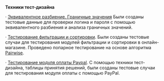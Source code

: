 __Техники тест-дизайна__

· [Эквивалентное разбиение. Граничные значения](https://docs.google.com/spreadsheets/d/1AmxTW5jhMsGGBwhGxC1QGrlDnIcy0rJKpVBAInYW6WM/edit?usp=sharing) Были созданы тестовые данные для проверки логина и пароля с помощью эквивалентного разбиения и анализа граничных значений.

· [Тестирование фильтрации и сортировки](https://docs.google.com/spreadsheets/d/18zXHiMcGJdHddjXX2ba_7brTgkv_chAeY5GP6slAlvU/edit?usp=sharing). Были созданы тестовые случаи для тестирования модулей фильтрации и сортировки в онлайн-магазине. Проведено попарное тестирование на основе алгоритма [Pairwise](https://pairwise.teremokgames.com/).

· [Тестирование модуля оплаты Paypal](https://docs.google.com/spreadsheets/d/1k_lryVgWQRygkj4k5Lm6aaQa07rIaWSya86i6dOkklQ/edit?usp=sharing). С помощью техники тест-дизайна, таблицы принятия решений, были созданы тестовые случаи для тестирования модуля оплаты с помощью PayPal.

